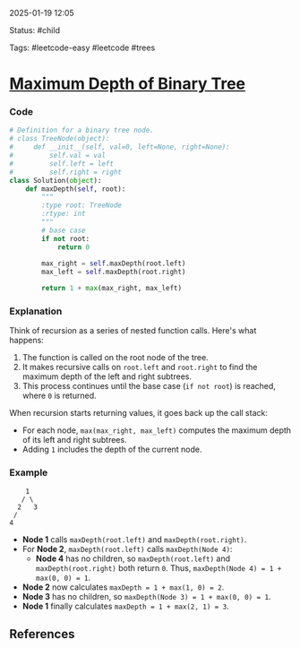 
2025-01-19  12:05

Status: #child

Tags:  #leetcode-easy #leetcode #trees 

# [Maximum Depth of Binary Tree](https://leetcode.com/problems/maximum-depth-of-binary-tree/)

### Code

```python
# Definition for a binary tree node.
# class TreeNode(object):
#     def __init__(self, val=0, left=None, right=None):
#         self.val = val
#         self.left = left
#         self.right = right
class Solution(object):
    def maxDepth(self, root):
        """
        :type root: TreeNode
        :rtype: int
        """  
        # base case
        if not root:
            return 0
            
        max_right = self.maxDepth(root.left)
        max_left = self.maxDepth(root.right)

        return 1 + max(max_right, max_left)
```

### Explanation

Think of recursion as a series of nested function calls. Here's what happens:

1. The function is called on the root node of the tree.
2. It makes recursive calls on `root.left` and `root.right` to find the maximum depth of the left and right subtrees.
3. This process continues until the base case (`if not root`) is reached, where `0` is returned.

When recursion starts returning values, it goes back up the call stack:

- For each node, `max(max_right, max_left)` computes the maximum depth of its left and right subtrees.
- Adding `1` includes the depth of the current node.

### Example

        1
       / \
      2   3
     /
	4

- **Node 1** calls `maxDepth(root.left)` and `maxDepth(root.right)`.
- For **Node 2**, `maxDepth(root.left)` calls `maxDepth(Node 4)`:
    - **Node 4** has no children, so `maxDepth(root.left)` and `maxDepth(root.right)` both return `0`. Thus, `maxDepth(Node 4) = 1 + max(0, 0) = 1`.
- **Node 2** now calculates `maxDepth = 1 + max(1, 0) = 2`.
- **Node 3** has no children, so `maxDepth(Node 3) = 1 + max(0, 0) = 1`.
- **Node 1** finally calculates `maxDepth = 1 + max(2, 1) = 3`.

## References

